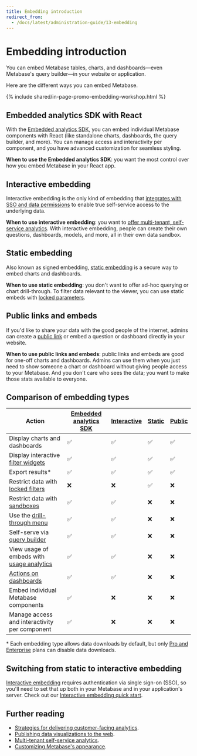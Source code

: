 ```yaml
---
title: Embedding introduction
redirect_from:
  - /docs/latest/administration-guide/13-embedding
---
```


# Embedding introduction

You can embed Metabase tables, charts, and dashboards—even Metabase's query builder—in your website or application.

Here are the different ways you can embed Metabase.

{% include shared/in-page-promo-embedding-workshop.html %}

## Embedded analytics SDK with React

With the [Embedded analytics SDK](./sdk/introduction.md), you can embed individual Metabase components with React (like standalone charts, dashboards, the query builder, and more). You can manage access and interactivity per component, and you have advanced customization for seamless styling.

**When to use the Embedded analytics SDK**: you want the most control over how you embed Metabase in your React app.

## Interactive embedding

Interactive embedding is the only kind of embedding that [integrates with SSO and data permissions](./interactive-embedding.md) to enable true self-service access to the underlying data.

**When to use interactive embedding**: you want to [offer multi-tenant, self-service analytics](https://www.metabase.com/blog/why-full-app-embedding). With interactive embedding, people can create their own questions, dashboards, models, and more, all in their own data sandbox.

## Static embedding

Also known as signed embedding, [static embedding](./static-embedding.md) is a secure way to embed charts and dashboards.

**When to use static embedding**: you don't want to offer ad-hoc querying or chart drill-through. To filter data relevant to the viewer, you can use static embeds with [locked parameters](./static-embedding-parameters.md#locked-parameters-limit-the-values-available-to-other-editable-parameters).

## Public links and embeds

If you'd like to share your data with the good people of the internet, admins can create a [public link](./public-links.md) or embed a question or dashboard directly in your website.

**When to use public links and embeds**: public links and embeds are good for one-off charts and dashboards. Admins can use them when you just need to show someone a chart or dashboard without giving people access to your Metabase. And you don't care who sees the data; you want to make those stats available to everyone.

## Comparison of embedding types

| Action                                                                                                                          | [Embedded analytics SDK](./sdk/introduction.md) | [Interactive](./interactive-embedding.md) | [Static](./static-embedding.md) | [Public](../embedding/public-links.md) |
| ------------------------------------------------------------------------------------------------------------------------------- | ----------------------------------------------- | ----------------------------------------- | ------------------------------- | -------------------------------------- |
| Display charts and dashboards                                                                                                   | ✅                                              | ✅                                        | ✅                              | ✅                                     |
| Display interactive [filter widgets](https://www.metabase.com/glossary/filter_widget)                                           | ✅                                              | ✅                                        | ✅                              | ✅                                     |
| Export results\*                                                                                                                | ✅                                              | ✅                                        | ✅                              | ✅                                     |
| Restrict data with [locked filters](./static-embedding-parameters.md#restricting-data-in-a-static-embed-with-locked-parameters) | ❌                                              | ❌                                        | ✅                              | ❌                                     |
| Restrict data with [sandboxes](../permissions/data-sandboxes.md)                                                                | ✅                                              | ✅                                        | ❌                              | ❌                                     |
| Use the [drill-through menu](https://www.metabase.com/learn/metabase-basics/querying-and-dashboards/questions/drill-through)    | ✅                                              | ✅                                        | ❌                              | ❌                                     |
| Self-serve via [query builder](https://www.metabase.com/glossary/query_builder)                                                 | ✅                                              | ✅                                        | ❌                              | ❌                                     |
| View usage of embeds with [usage analytics](../usage-and-performance-tools/usage-analytics.md)                                  | ✅                                              | ✅                                        | ❌                              | ❌                                     |
| [Actions on dashboards](../dashboards/actions.md)                                                                               | ✅                                              | ✅                                        | ❌                              | ❌                                     |
| Embed individual Metabase components                                                                                            | ✅                                              | ❌                                        | ❌                              | ❌                                     |
| Manage access and interactivity per component                                                                                   | ✅                                              | ❌                                        | ❌                              | ❌                                     |

\* Each embedding type allows data downloads by default, but only [Pro and Enterprise](https://www.metabase.com/pricing/) plans can disable data downloads.

## Switching from static to interactive embedding

[Interactive embedding](./interactive-embedding.md) requires authentication via single sign-on (SSO), so you'll need to set that up both in your Metabase and in your application's server. Check out our [Interactive embedding quick start](https://www.metabase.com/docs/latest/embedding/interactive-embedding-quick-start-guide).

## Further reading

- [Strategies for delivering customer-facing analytics](https://www.metabase.com/learn/metabase-basics/embedding/overview).
- [Publishing data visualizations to the web](https://www.metabase.com/learn/metabase-basics/embedding/charts-and-dashboards).
- [Multi-tenant self-service analytics](https://www.metabase.com/learn/metabase-basics/embedding/multi-tenant-self-service-analytics).
- [Customizing Metabase's appearance](../configuring-metabase/appearance.md).
